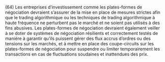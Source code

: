 (64) Les entreprises d’investissement comme les plates-formes de négociation devraient s’assurer de la mise en place de mesures strictes afin que le trading algorithmique ou les techniques de trading algorithmique à haute fréquence ne perturbent pas le marché et ne soient pas utilisés à des fins abusives. Les plates-formes de négociation devraient également veiller à se doter de systèmes de négociation résilients et correctement testés de manière à garantir qu’ils puissent gérer des flux accrus d’ordres ou des tensions sur les marchés, et à mettre en place des coupe-circuits sur les plates-formes de négociation pour suspendre ou limiter temporairement les transactions en cas de fluctuations soudaines et inattendues des prix.